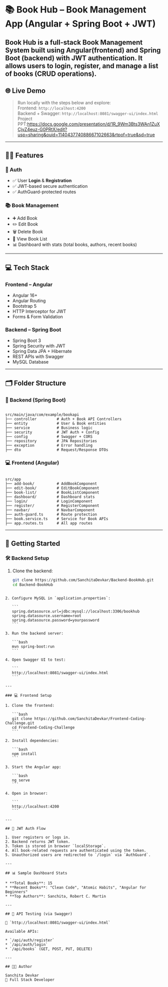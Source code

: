 
# 📚 Book Hub – Book Management App (Angular + Spring Boot + JWT)

Book Hub is a full-stack Book Management System built using Angular(frontend) and Spring Boot (backend) with JWT authentication. It allows users to login, register, and manage a list of books (CRUD operations).
---

## 🌐 Live Demo
> Run locally with the steps below and explore:  
> Frontend: `http://localhost:4200`  
> Backend + Swagger: `http://localhost:8081/swagger-ui/index.html`
> Project PPT:https://docs.google.com/presentation/d/1R_9Wm3Bts3WAn1ZuXCjyZ4euz-G0PRtX/edit?usp=sharing&ouid=114043774088667102663&rtpof=true&sd=true
---

## 🧑‍💼 Features

### 🔐 Auth
- ✅ User **Login** & **Registration**
- ✅ JWT-based secure authentication
- ✅ AuthGuard-protected routes

### 📚 Book Management
- ➕ Add Book  
- ✏️ Edit Book  
- 🗑 Delete Book  
- 📖 View Book List  
- 📊 Dashboard with stats (total books, authors, recent books)

---

## 💻 Tech Stack

### Frontend – Angular
- Angular 16+
- Angular Routing
- Bootstrap 5
- HTTP Interceptor for JWT
- Forms & Form Validation

### Backend – Spring Boot
- Spring Boot 3
- Spring Security with JWT
- Spring Data JPA + Hibernate
- REST APIs with Swagger
- MySQL Database

---

## 🗂 Folder Structure

### 🚀 Backend (Spring Boot)
```

src/main/java/com/example/bookapi
├── controller         # Auth + Book API Controllers
├── entity             # User & Book entities
├── service            # Business logic
├── security           # JWT Auth + Config
├── config             # Swagger + CORS
├── repository         # JPA Repositories
├── exception          # Error handling
├── dto                # Request/Response DTOs

```

### 💻 Frontend (Angular)
```

src/app
├── add-book/          # AddBookComponent
├── edit-book/         # EditBookComponent
├── book-list/         # BookListComponent
├── dashboard/         # Dashboard stats
├── login/             # LoginComponent
├── register/          # RegisterComponent
├── navbar/            # NavbarComponent
├── auth-guard.ts      # Route protection
├── book.service.ts    # Service for Book APIs
├── app.routes.ts      # All app routes

````

---

## 🔧 Getting Started

### 🛠 Backend Setup
1. Clone the backend:
   ```bash
   git clone https://github.com/SanchitaDevkar/Backend-BookHub.git
   cd Backend-BookHub
````

2. Configure MySQL in `application.properties`:

   ```
   spring.datasource.url=jdbc:mysql://localhost:3306/bookhub
   spring.datasource.username=root
   spring.datasource.password=yourpassword
   ```

3. Run the backend server:

   ```bash
   mvn spring-boot:run
   ```

4. Open Swagger UI to test:

   ```
   http://localhost:8081/swagger-ui/index.html
   ```

---

### 💻 Frontend Setup

1. Clone the frontend:

   ```bash
   git clone https://github.com/SanchitaDevkar/Frontend-Coding-Challenge.git
   cd Frontend-Coding-Challenge
   ```

2. Install dependencies:

   ```bash
   npm install
   ```

3. Start the Angular app:

   ```bash
   ng serve
   ```

4. Open in browser:

   ```
   http://localhost:4200
   ```

---

## 🔐 JWT Auth Flow

1. User registers or logs in.
2. Backend returns JWT token.
3. Token is stored in browser `localStorage`.
4. All book-related requests are authenticated using the token.
5. Unauthorized users are redirected to `/login` via `AuthGuard`.

---

## 📊 Sample Dashboard Stats

* **Total Books**: 15
* **Recent Books**: "Clean Code", "Atomic Habits", "Angular for Beginners"
* **Top Authors**: Sanchita, Robert C. Martin

---

## 🧪 API Testing (via Swagger)

🔗 `http://localhost:8081/swagger-ui/index.html`

Available APIs:

* `/api/auth/register`
* `/api/auth/login`
* `/api/books` (GET, POST, PUT, DELETE)

---

## 👩‍💻 Author

Sanchita Devkar
💼 Full Stack Developer   

